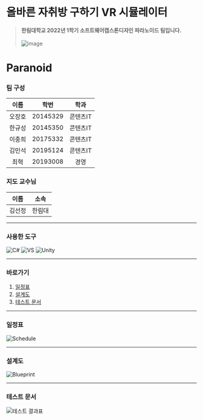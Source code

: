 # 올바른 자취방 구하기 VR 시뮬레이터
> **한림대학교 2022년 1학기 소프트웨어캡스톤디자인 파라노이드 팀입니다.**<br/><br/>
![image](https://user-images.githubusercontent.com/67461878/169653972-93b812bd-a23d-4211-8e03-9be543d73cf4.png)

# Paranoid

### 팀 구성
| 이름 | 학번 | 학과 |
|:---:|:---:|:---:|
| 오장호 | 20145329 | 콘텐츠IT |
| 한규성 | 20145350 | 콘텐츠IT |
| 이충희 | 20175332 | 콘텐츠IT |
| 김민석 | 20195124 | 콘텐츠IT |
| 최혁 | 20193008 | 경영 |

### 지도 교수님
| 이름 | 소속 |
|:---:|:---:|
| 김선정 | 한림대 |
___

### 사용한 도구
![C#](https://img.shields.io/badge/C%23-%23239120.svg?style=plastic&logo=c-sharp&logoColor=white)
![VS](https://img.shields.io/badge/VS-%235C2D91.svg?style=plastic&logo=Visual%20Studio&logoColor=white)
![Unity](https://img.shields.io/badge/Unity-000000?style=plastic&logo=Unity&logoColor=white)

___

### 바로가기
1. [일정표](https://github.com/jangho1016/2022_1_CapstoneDesign/edit/main/README.md#%EC%9D%BC%EC%A0%95%ED%91%9C)
2. [설계도](https://github.com/jangho1016/2022_1_CapstoneDesign/edit/main/README.md#%EC%84%A4%EA%B3%84%EB%8F%84)
3. [테스트 문서](https://github.com/jangho1016/2022_1_CapstoneDesign/edit/main/README.md#%ED%85%8C%EC%8A%A4%ED%8A%B8-%EB%AC%B8%EC%84%9C)

___

### 일정표
![Schedule](https://user-images.githubusercontent.com/3304322/167393219-2a22b93d-a5f4-48da-b13d-56f570f5ad8a.PNG)

___

### 설계도
![Blueprint](https://user-images.githubusercontent.com/3304322/167609138-054e4d98-a7b2-4ae1-8ba8-d5f5817e5984.jpg)

___

### 테스트 문서
![테스트 결과표](https://user-images.githubusercontent.com/3304322/168055712-2878a5eb-a6d6-4922-941f-4d75a6ff1f8f.PNG)
